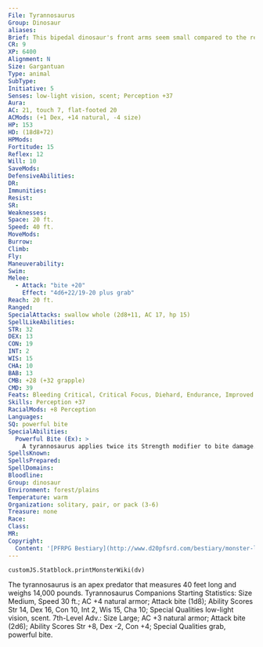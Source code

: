 ```yaml
---
File: Tyrannosaurus
Group: Dinosaur
aliases: 
Brief: This bipedal dinosaur's front arms seem small compared to the rest of its bulk, but its enormous head is all teeth.
CR: 9
XP: 6400
Alignment: N
Size: Gargantuan
Type: animal
SubType: 
Initiative: 5
Senses: low-light vision, scent; Perception +37
Aura: 
AC: 21, touch 7, flat-footed 20
ACMods: (+1 Dex, +14 natural, -4 size)
HP: 153
HD: (18d8+72)
HPMods: 
Fortitude: 15
Reflex: 12
Will: 10
SaveMods: 
DefensiveAbilities: 
DR: 
Immunities: 
Resist: 
SR: 
Weaknesses: 
Space: 20 ft.
Speed: 40 ft.
MoveMods: 
Burrow: 
Climb: 
Fly: 
Maneuverability: 
Swim: 
Melee: 
  - Attack: "bite +20"
    Effect: "4d6+22/19-20 plus grab"
Reach: 20 ft.
Ranged: 
SpecialAttacks: swallow whole (2d8+11, AC 17, hp 15)
SpellLikeAbilities: 
STR: 32
DEX: 13
CON: 19
INT: 2
WIS: 15
CHA: 10
BAB: 13
CMB: +28 (+32 grapple)
CMD: 39
Feats: Bleeding Critical, Critical Focus, Diehard, Endurance, Improved Critical (bite), Improved Initiative, Iron Will, Run, Skill Focus (Perception)
Skills: Perception +37
RacialMods: +8 Perception
Languages: 
SQ: powerful bite
SpecialAbilities:
  Powerful Bite (Ex): >
    A tyrannosaurus applies twice its Strength modifier to bite damage.
SpellsKnown: 
SpellsPrepared: 
SpellDomains: 
Bloodline: 
Group: dinosaur
Environment: forest/plains
Temperature: warm
Organization: solitary, pair, or pack (3-6)
Treasure: none
Race: 
Class: 
MR: 
Copyright:
  Content: '[PFRPG Bestiary](http://www.d20pfsrd.com/bestiary/monster-listings/animals/dinosaur/tyrannosaurus)'
---
```

```dataviewjs
customJS.Statblock.printMonsterWiki(dv)
```
The tyrannosaurus is an apex predator that measures 40 feet long and weighs 14,000 pounds. Tyrannosaurus Companions Starting Statistics: Size Medium, Speed 30 ft.; AC +4 natural armor; Attack bite (1d8); Ability Scores Str 14, Dex 16, Con 10, Int 2, Wis 15, Cha 10; Special Qualities low-light vision, scent. 7th-Level Adv.: Size Large; AC +3 natural armor; Attack bite (2d6); Ability Scores Str +8, Dex -2, Con +4; Special Qualities grab, powerful bite.

